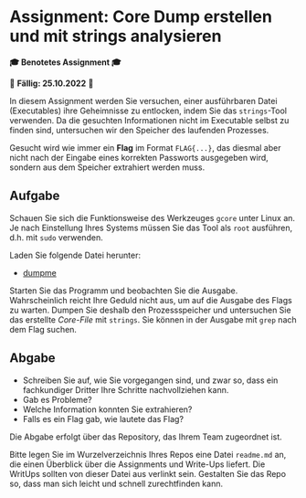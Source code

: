 # Assignment: Core Dump erstellen und mit strings analysieren

**🎓 Benotetes Assignment 🎓**

📆 **Fällig: 25.10.2022** 📆

In diesem Assignment werden Sie versuchen, einer ausführbaren Datei (Executables) ihre Geheimnisse zu entlocken, indem Sie das `strings`-Tool verwenden. Da die gesuchten Informationen nicht im Executable selbst zu finden sind, untersuchen wir den Speicher des laufenden Prozesses.

Gesucht wird wie immer ein **Flag** im Format `FLAG{...}`, das diesmal aber nicht nach der Eingabe eines korrekten Passworts ausgegeben wird, sondern aus dem Speicher extrahiert werden muss.

## Aufgabe

Schauen Sie sich die Funktionsweise des Werkzeuges `gcore` unter Linux an. Je nach Einstellung Ihres Systems müssen Sie das Tool als `root` ausführen, d.h. mit `sudo` verwenden.

Laden Sie folgende Datei herunter:

  * [dumpme](dumpme)

Starten Sie das Programm und beobachten Sie die Ausgabe. Wahrscheinlich reicht Ihre Geduld nicht aus, um auf die Ausgabe des Flags zu warten. Dumpen Sie deshalb den Prozessspeicher und untersuchen Sie das erstellte _Core-File_ mit `strings`. Sie können in der Ausgabe mit `grep` nach dem Flag suchen.


## Abgabe

  * Schreiben Sie auf, wie Sie vorgegangen sind, und zwar so, dass ein fachkundiger Dritter Ihre Schritte nachvollziehen kann.
  * Gab es Probleme?
  * Welche Information konnten Sie extrahieren?
  * Falls es ein Flag gab, wie lautete das Flag?

Die Abgabe erfolgt über das Repository, das Ihrem Team zugeordnet ist.

Bitte legen Sie im Wurzelverzeichnis Ihres Repos eine Datei `readme.md` an, die einen Überblick über die Assignments und Write-Ups liefert. Die WritUps sollten von dieser Datei aus verlinkt sein. Gestalten Sie das Repo so, dass man sich leicht und schnell zurechtfinden kann.